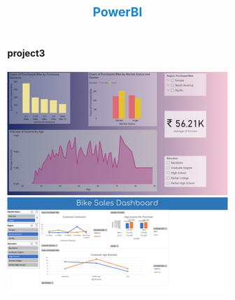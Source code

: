 <h1 align="center" style="color:#1986cf">PowerBI</h1>
<br>
<h2> project3 <h2>
<div align="center"><img src="https://github.com/pawancr7/power-bi-/blob/main/powerbi3/image_2023-02-10_02-13-55.png"></div>

<div align="center"><img src="https://github.com/pawancr7/power-bi-/blob/main/powerbi3/image_2023-02-10_02-19-37.png"></div>
